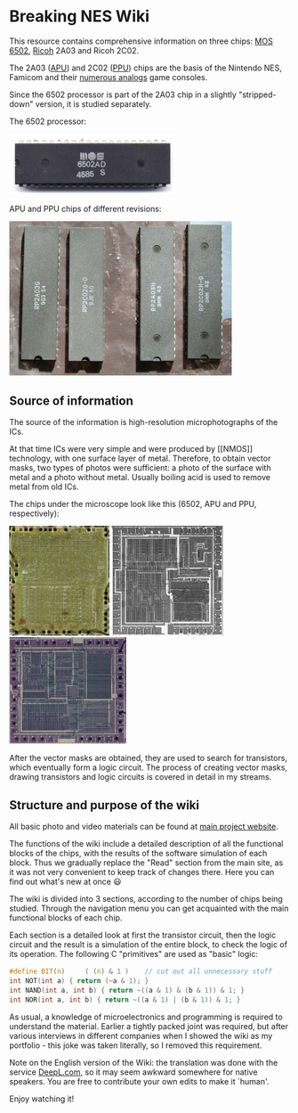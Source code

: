 # Breaking NES Wiki

This resource contains comprehensive information on three chips: [MOS](MOS.md) [6502](6502/Readme.md), [Ricoh](Ricoh.md) 2A03 and Ricoh 2C02.

The 2A03 ([APU](APU/Readme.md)) and 2C02 ([PPU](PPU/Readme.md)) chips are the basis of the Nintendo NES, Famicom and their [numerous analogs](Dendy.md) game consoles.

Since the 6502 processor is part of the 2A03 chip in a slightly "stripped-down" version, it is studied separately.

The 6502 processor:

<img src="/BreakingNESWiki/imgstore/mos_6502ad_top.jpg" width="300px">

APU and PPU chips of different revisions:

<img src="/BreakingNESWiki/imgstore/2701408_600px.jpg" width="400px">

## Source of information

The source of the information is high-resolution microphotographs of the ICs.

At that time ICs were very simple and were produced by [[NMOS]] technology, with one surface layer of metal. Therefore, to obtain vector masks, two types of photos were sufficient: a photo of the surface with metal and a photo without metal. Usually boiling acid is used to remove metal from old ICs.

The chips under the microscope look like this (6502, APU and PPU, respectively):

<img src="/BreakingNESWiki/imgstore/6502_die_shot.jpg" width="180px"> <img src="/BreakingNESWiki/imgstore/apu_die_shot.jpg" width="200px"> <img src="/BreakingNESWiki/imgstore/ppu_die_shot.jpg" width="210px">

After the vector masks are obtained, they are used to search for transistors, which eventually form a logic circuit.
The process of creating vector masks, drawing transistors and logic circuits is covered in detail in my streams.

## Structure and purpose of the wiki

All basic photo and video materials can be found at [main project website](http://breaknes.com).

The functions of the wiki include a detailed description of all the functional blocks of the chips, with the results of the software simulation of each block. Thus we gradually replace the "Read" section from the main site, as it was not very convenient to keep track of changes there. Here you can find out what's new at once :smiley:

The wiki is divided into 3 sections, according to the number of chips being studied. Through the navigation menu you can get acquainted with the main functional blocks of each chip.

Each section is a detailed look at first the transistor circuit, then the logic circuit and the result is a simulation of the entire block, to check the logic of its operation. The following C "primitives" are used as "basic" logic:
```c
#define BIT(n)     ( (n) & 1 )    // cut out all unnecessary stuff
int NOT(int a) { return (~a & 1); }
int NAND(int a, int b) { return ~((a & 1) & (b & 1)) & 1; }
int NOR(int a, int b) { return ~((a & 1) | (b & 1)) & 1; }
```

As usual, a knowledge of microelectronics and programming is required to understand the material. Earlier a tightly packed joint was required, but after various interviews in different companies when I showed the wiki as my portfolio - this joke was taken literally, so I removed this requirement.

Note on the English version of the Wiki: the translation was done with the service [DeepL.com](http://DeepL.com), so it may seem awkward somewhere for native speakers. You are free to contribute your own edits to make it `human'.

Enjoy watching it!
